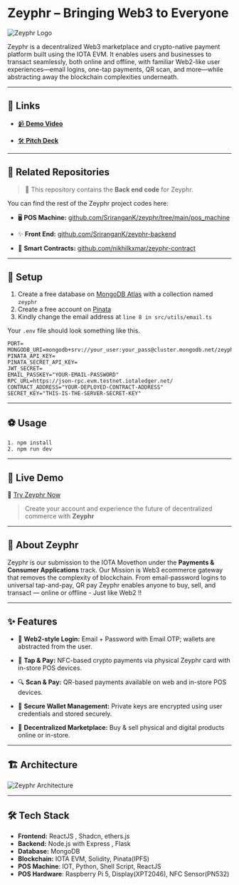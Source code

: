 # Zeyphr – Bringing Web3 to Everyone
![Zeyphr Logo](https://res.cloudinary.com/dezo0vvpb/image/upload/v1746361459/WhatsApp_Image_2025-04-09_at_5.09.11_PM_hyxsn5.jpg)

Zeyphr is a decentralized Web3 marketplace and crypto-native payment platform built using the IOTA EVM. It enables users and businesses to transact seamlessly, both online and offline, with familiar Web2-like user experiences—email logins, one-tap payments, QR scan, and more—while abstracting away the blockchain complexities underneath.

---

## 🔗 Links

- [📹️ **Demo Video**](https://youtu.be/2_dmkKHpmGk?si=Itxnn4ckQVZE4EFu)

- [🛠️ **Pitch Deck**](https://docs.google.com/presentation/d/1BHCd-msoeLb-_6pV9gf9d7nPe008a_EfaSwtajmkBzo/edit?usp=sharing)

---

## 📂 Related Repositories

> 🔗 This repository contains the **Back end code** for Zeyphr.

You can find the rest of the Zeyphr project codes here:

- 🖥️ **POS Machine:**
    [github.com/SriranganK/zeyphr/tree/main/pos_machine](https://bit.ly/zeyphr-pos)

- ✨️ **Front End:**
    [github.com/SriranganK/zeyphr-backend](https://bit.ly/zeyphr-frontend)

- 📜 **Smart Contracts:**
    [github.com/nikhilkxmar/zeyphr-contract](https://bit.ly/zeyphr-contract)

---

## 🔨 Setup

1. Create a free database on [MongoDB Atlas](https://www.mongodb.com/products/platform/atlas-database) with a collection named `zeyphr`
2. Create a free account on [Pinata](https://pinata.cloud/)
3. Kindly change the email address at `line 8 in src/utils/email.ts`

Your `.env` file should look something like this.

```
PORT=
MONGODB_URI=mongodb+srv://your_user:your_pass@cluster.mongodb.net/zeyphr
PINATA_API_KEY=
PINATA_SECRET_API_KEY=
JWT_SECRET=
EMAIL_PASSKEY="YOUR-EMAIL-PASSWORD"
RPC_URL=https://json-rpc.evm.testnet.iotaledger.net/
CONTRACT_ADDRESS="YOUR-DEPLOYED-CONTRACT-ADDRESS"
SECRET_KEY="THIS-IS-THE-SERVER-SECRET-KEY"
```

---

## ⚽ Usage

```
1. npm install
2. npm run dev
```

---

## 🚀 Live Demo

🔗 [Try Zeyphr Now](https://zeyphr.netlify.app/)

> Create your account and experience the future of decentralized commerce with **Zeyphr**
---


## 🧠 About Zeyphr

Zeyphr is our submission to the IOTA Movethon under the **Payments & Consumer Applications** track. Our Mission is Web3 ecommerce gateway that removes the complexity of blockchain. From email-password logins to universal tap-and-pay, QR pay Zeyphr enables anyone to buy, sell, and transact — online or offline - Just like Web2 !!

---

## ✨ Features

- 🪪 **Web2-style Login:** Email + Password with Email OTP; wallets are abstracted from the user.

- 📲 **Tap & Pay:** NFC-based crypto payments via physical Zeyphr card with in-store POS devices.
- 🔍 **Scan & Pay:** QR-based payments available on web and in-store POS devices.
- 🔐 **Secure Wallet Management:** Private keys are encrypted using user credentials and stored securely.
- 🛒 **Decentralized Marketplace:** Buy & sell physical and digital products online or in-store.

---
## 🏗 Architecture

![Zeyphr Architecture](https://res.cloudinary.com/dezo0vvpb/image/upload/v1746361408/zeyphr_arch_bnwsbz.jpg)

---
## 🛠️ Tech Stack

- **Frontend:** ReactJS , Shadcn, ethers.js
- **Backend:** Node.js with Express , Flask
- **Database:** MongoDB
- **Blockchain:** IOTA EVM, Solidity, Pinata(IPFS)
- **POS Machine**: IOT, Python, Shell Script, ReactJS
- **POS Hardware**: Raspberry Pi 5, Display(XPT2046), NFC Sensor(PN532)